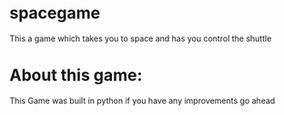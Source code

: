 # spacegame
This a game which takes you to space and has you control the shuttle 


# About this game:
This Game was built in python if you have any improvements go ahead

